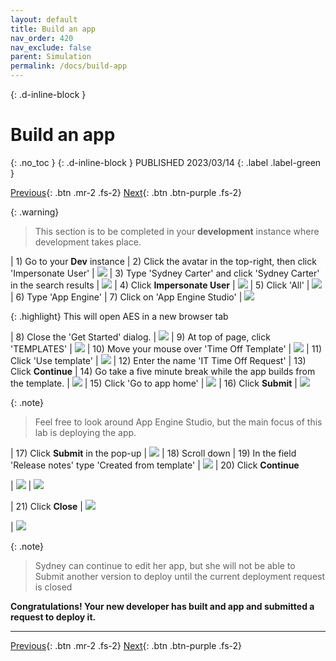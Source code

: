 ```yaml
---
layout: default
title: Build an app
nav_order: 420
nav_exclude: false
parent: Simulation
permalink: /docs/build-app
---
```


{: .d-inline-block }
# Build an app
{: .no_toc }
{: .d-inline-block }
PUBLISHED 2023/03/14
{: .label .label-green }

[Previous][PREV]{: .btn .mr-2 .fs-2}
[Next][NEXT]{: .btn .btn-purple .fs-2}

{: .warning}
>This section is to be completed in your **development** instance where development takes place.

| 1) Go to your **Dev** instance
| 2) Click the avatar in the top-right, then click 'Impersonate User' | ![](../assets/images/2023-03-14-12-59-49.png)
| 3) Type 'Sydney Carter' and click 'Sydney Carter' in the search results | ![](../assets/images/2023-03-14-12-34-01.png)
| 4) Click **Impersonate User** | ![](../assets/images/2023-03-14-12-34-24.png)
| 5) Click 'All' | ![](../assets/images/2023-03-14-12-35-45.png)
| 6) Type 'App Engine' 
| 7) Click on 'App Engine Studio' | ![](../assets/images/2023-03-14-13-01-05.png)

{: .highlight}
This will open AES in a new browser tab

| 8) Close the 'Get Started' dialog. | ![](../assets/images/2023-03-14-13-01-52.png)
| 9) At top of page, click 'TEMPLATES' | ![](../assets/images/2023-03-14-13-02-14.png)
| 10) Move your mouse over 'Time Off Template' | ![](../assets/images/2023-03-14-13-02-40.png)
| 11) Click 'Use template' | ![](../assets/images/2023-03-14-13-02-58.png)
| 12) Enter the name 'IT Time Off Request'
| 13) Click **Continue**
| 14) Go take a five minute break while the app builds from the template.  | ![](../assets/images/2023-03-14-13-12-36.png)
| 15) Click 'Go to app home' | ![](../assets/images/2023-03-14-13-10-46.png)
| 16) Click **Submit** | ![](../assets/images/2023-03-14-13-21-30.png)

{: .note}
> Feel free to look around App Engine Studio, but the main focus of this lab is deploying the app. 

| 17) Click **Submit** in the pop-up | ![](../assets/images/2023-03-14-13-22-52.png)
| 18) Scroll down
| 19) In the field 'Release notes' type 'Created from template' | ![](../assets/images/2023-03-14-13-23-47.png)
| 20) Click **Continue**

| ![](../assets/images/2023-03-14-13-24-23.png)
| ![](../assets/images/2023-03-14-13-24-30.png)

| 21) Click **Close** | ![](../assets/images/2023-03-14-13-24-49.png)

| ![](../assets/images/2023-03-14-13-25-53.png)

{: .note}
> Sydney can continue to edit her app, but she will not be able to Submit another version to deploy until the current deployment request is closed

**Congratulations! Your new developer has built and app and submitted a request to deploy it.**

---

[Previous][PREV]{: .btn .mr-2 .fs-2}
[Next][NEXT]{: .btn .btn-purple .fs-2}

[PREV]: /lab_aemc/docs/onboarding
[NEXT]: /lab_aemc/docs/faqs